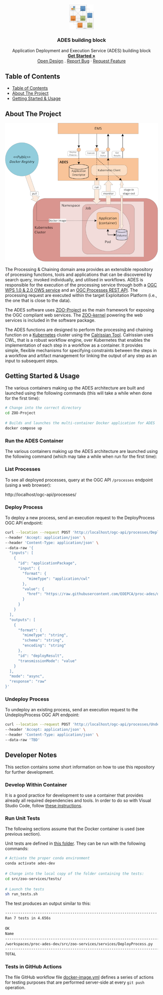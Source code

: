 <!-- PROJECT LOGO -->
<br />
<p align="center">
  <a href="https://github.com/EOEPCA/proc-ades">
    <img src="https://raw.githubusercontent.com/EOEPCA/proc-ades/master/images/logo.png" alt="Logo" width="80" height="80">
  </a>

  <h3 align="center">ADES building block</h3>

  <p align="center">
    Application Deployment and Execution Service (ADES) building block
    <br />
    <a href="https://github.com/EOEPCA/proc-ades/wiki"><strong>Get Started »</strong></a>
    <br />
    <a href="https://eoepca.github.io/proc-ades/master/">Open Design</a>
    .
    <a href="https://github.com/EOEPCA/proc-ades/issues">Report Bug</a>
    ·
    <a href="https://github.com/EOEPCA/proc-ades/issues">Request Feature</a>
  </p>
</p>

<!-- TABLE OF CONTENTS -->
## Table of Contents

- [Table of Contents](#table-of-contents)
- [About The Project](#about-the-project)
- [Getting Started & Usage](#getting-started--usage)

<!-- ABOUT THE PROJECT -->
## About The Project

[![Product Name Screen Shot](https://raw.githubusercontent.com/EOEPCA/proc-ades/master/images/screenshot.png)](https://github.com/EOEPCA/)

The Processing & Chaining domain area provides an extensible repository of processing functions, tools and applications that can be discovered by search query, invoked individually, and utilised in workflows. ADES is responsible for the execution of the processing service through both a [OGC WPS 1.0 & 2.0 OWS service](https://www.ogc.org/standards/wps) and an [OGC Processes REST API](https://github.com/opengeospatial/wps-rest-binding). The processing request are executed within the target Exploitation Platform (i.e., the one that is close to the data).

The ADES software uses [ZOO-Project](http://zoo-project.org/) as the main framework for exposing the OGC compliant web services. The [ZOO-kernel](http://zoo-project.org/docs/kernel/) powering the web services is included in the software package.

The ADES functions are designed to perform the processing and chaining function on a [Kubernetes](https://kubernetes.io) cluster using the [Calrissian Tool](https://github.com/Duke-GCB/calrissian). Calrissian uses CWL, that is a robust workflow engine, over Kubernetes that enables the implementation of each step in a workflow as a container. It provides simple, flexible mechanisms for specifying constraints between the steps in a workflow and artifact management for linking the output of any step as an input to subsequent steps.

<!-- GETTING STARTED -->
## Getting Started & Usage

The various containers making up the ADES architecture are built and launched using the following commands (this will take a while when done for the first time):

```bash
# Change into the correct directory
cd ZOO-Project

# Builds and launches the multi-container Docker application for ADES
docker compose up
```

### Run the ADES Container

The various containers making up the ADES architecture are launched using the following command (which may take a while when run for the first time):


### List Processes

To see all deployed processes, query at the OGC API `/processes` endpoint (using a web browser):

http://localhost/ogc-api/processes/


### Deploy Process

To deploy a new process, send an execution request to the DeployProcess OGC API endpoint:

```bash
curl --location --request POST 'http://localhost/ogc-api/processes/DeployProcess' \
--header 'Accept: application/json' \
--header 'Content-Type: application/json' \
--data-raw '{
  "inputs": [
    {
      "id": "applicationPackage",
      "input": {
        "format": {
          "mimeType": "application/cwl"
        }, 
        "value": {
          "href": "https://raw.githubusercontent.com/EOEPCA/proc-ades/develop/test/sample_apps/dNBR/dNBR.cwl#dnbr"
        }
      }
    }
  ],
  "outputs": [
    {
      "format": {
        "mimeType": "string",
        "schema": "string",
        "encoding": "string"
      },
      "id": "deployResult",
      "transmissionMode": "value"
    }
  ],
  "mode": "async",
  "response": "raw"
}'
```


### Undeploy Process

To undeploy an existing process, send an execution request to the UndeployProcess OGC API endpoint:

```bash
curl --location --request POST 'http://localhost/ogc-api/processes/UndeployProcess' \
--header 'Accept: application/json' \
--header 'Content-Type: application/json' \
--data-raw 'TBD'
```

<!-- DEVELOPER NOTES -->
## Developer Notes

This section contains some short information on how to use this repository for further development.


### Develop Within Container

It is a good practice for development to use a container that provides already all required dependencies and tools. In order to do so with Visual Studio Code, follow [these instructions](https://github.com/EOEPCA/proc-ades-dev/blob/develop/.devcontainer/README.MD).


### Run Unit Tests

The following sections assume that the Docker container is used (see previous section).

Unit tests are defined in [this folder](src/zoo-services/tests/). They can be run with the following commands:

```bash
# Activate the proper conda environment
conda activate ades-dev

# Change into the local copy of the folder containing the tests:
cd src/zoo-services/tests/

# Launch the tests
sh run_tests.sh
```

The test produces an output similar to this:

```txt
----------------------------------------------------------------------
Ran 7 tests in 4.656s

OK
Name                                                                   Stmts   Miss  Cover   Missing
----------------------------------------------------------------------------------------------------
/workspaces/proc-ades-dev/src/zoo-services/services/DeployProcess.py     118     18    85%   14, 17, 41, 103, 110, 117, 144-167, 189, 215-216
----------------------------------------------------------------------------------------------------
TOTAL                                                                    118     18    85%
```


### Tests in GitHub Actions

The file GitHub workflow file [docker-image.yml](.github/workflows/docker-image.yml) defines a series of actions for testing purposes that are performed server-side at every `git push` operation.

